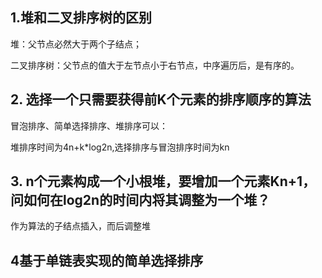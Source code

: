 ## 1.堆和二叉排序树的区别

堆：父节点必然大于两个子结点；

二叉排序树：父节点的值大于左节点小于右节点，中序遍历后，是有序的。

## 2. 选择一个只需要获得前K个元素的排序顺序的算法

冒泡排序、简单选择排序、堆排序可以：

堆排序时间为4n+k*log2n,选择排序与冒泡排序时间为kn

## 3. n个元素构成一个小根堆，要增加一个元素Kn+1，问如何在log2n的时间内将其调整为一个堆？

作为算法的子结点插入，而后调整堆

## 4基于单链表实现的简单选择排序

```

```

